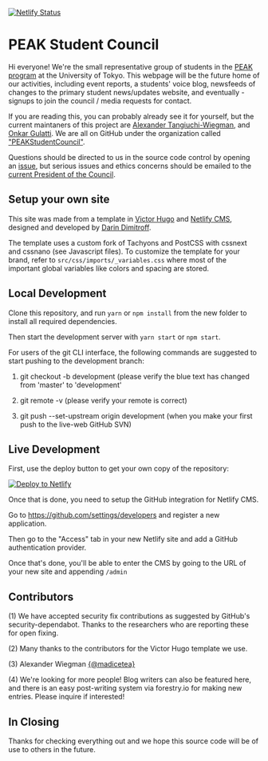 [![Netlify Status](https://api.netlify.com/api/v1/badges/1abf88fb-b379-4846-af99-b2869e270838/deploy-status)](https://app.netlify.com/sites/peakstudentcouncil/deploys)

# PEAK Student Council

Hi everyone! We're the small representative group of students in the [PEAK program](https://peak.c.u-tokyo.ac.jp/) at the University of Tokyo. This webpage will be the future home of our activities, including event reports, a students' voice blog, newsfeeds of changes to the primary student news/updates website, and eventually - signups to join the council / media requests for contact.

If you are reading this, you can probably already see it for yourself, but the current maintaners of this project are [Alexander Tangiuchi-Wiegman](https://github.com/madicetea), and [Onkar Gulatti](https://github.com/onks99). We are all on GitHub under the organization called ["PEAKStudentCouncil"](https://github.com/PEAKStudentCouncil).

Questions should be directed to us in the source code control by opening an [issue](https://github.com/PEAKStudentCouncil/website-prod/issues/new), but serious issues and ethics concerns should be emailed to the [current President of the Council](mailto:peakstudentcouncil@gmail.com).

## Setup your own site

This site was made from a template in [Victor Hugo](https://github.com/netlify/victor-hugo) and [Netlify CMS](https://github.com/netlify/netlify-cms), designed and developed by [Darin Dimitroff](http://www.darindimitroff.com/).

The template uses a custom fork of Tachyons and PostCSS with cssnext and cssnano (see Javascript files). To customize the template for your brand, refer to `src/css/imports/_variables.css` where most of the important global variables like colors and spacing are stored.

## Local Development

Clone this repository, and run `yarn` or `npm install` from the new folder to install all required dependencies.

Then start the development server with `yarn start` or `npm start`.

For users of the git CLI interface, the following commands are suggested to start pushing to the development branch:

1) git checkout -b development (please verify the blue text has changed from 'master' to 'development'

2) git remote -v (please verify your remote is correct)

3) git push --set-upstream origin development (when you make your first push to the live-web GitHub SVN)

## Live Development

First, use the deploy button to get your own copy of the repository:

[![Deploy to Netlify](https://www.netlify.com/img/deploy/button.svg)](https://app.netlify.com/start/deploy?repository=https://github.com/netlify-templates/kaldi-hugo-cms-template)

Once that is done, you need to setup the GitHub integration for Netlify CMS.

Go to https://github.com/settings/developers and register a new application.

Then go to the "Access" tab in your new Netlify site and add a GitHub authentication provider.

Once that's done, you'll be able to enter the CMS by going to the URL of your new site and appending `/admin`

## Contributors
(1) We have accepted security fix contributions as suggested by GitHub's security-dependabot. Thanks to the researchers who are reporting these for open fixing.

(2) Many thanks to the contributors for the Victor Hugo template we use.

(3) Alexander Wiegman [{@madicetea}](https://github.com/madicetea)

(4) We're looking for more people! Blog writers can also be featured here, and there is an easy post-writing system via forestry.io for making new entries. Please inquire if interested!

## In Closing

Thanks for checking everything out and we hope this source code will be of use to others in the future.

